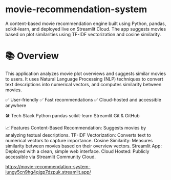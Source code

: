 # movie-recommendation-system
A content-based movie recommendation engine built using Python, pandas, scikit-learn, and deployed live on Streamlit Cloud.
The app suggests movies based on plot similarities using TF-IDF vectorization and cosine similarity.

# 📚 Overview
This application analyzes movie plot overviews and suggests similar movies to users.
It uses Natural Language Processing (NLP) techniques to convert text descriptions into numerical vectors, and computes similarity between movies.

✅ User-friendly
✅ Fast recommendations
✅ Cloud-hosted and accessible anywhere

🛠 Tech Stack
Python
pandas
scikit-learn
Streamlit
Git & GitHub

📈 Features
Content-Based Recommendation: Suggests movies by analyzing textual descriptions.
TF-IDF Vectorization: Converts text to numerical vectors to capture importance.
Cosine Similarity: Measures similarity between movies based on their overview vectors.
Streamlit App: Deployed with a clean, simple web interface.
Cloud Hosted: Publicly accessible via Streamlit Community Cloud.

https://movie-recommendation-system-iungy5cn9hg4qjgp7dzpuk.streamlit.app/ 
